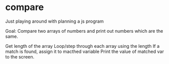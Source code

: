 # compare
Just playing around with planning a js program

Goal:
Compare two arrays of numbers and print out numbers which are the same.

Get length of the array
Loop/step through each array using the length
If a match is found, assign it to macthed variable
Print the value of matched var to the screen.
